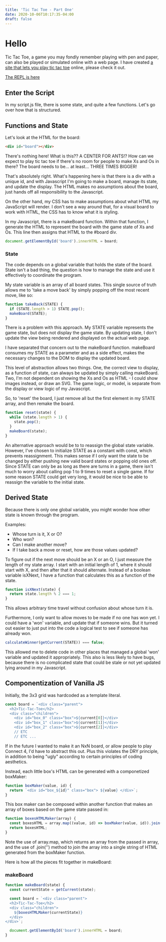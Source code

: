 ```yaml
---
title: 'Tic Tac Toe - Part One'
date: 2020-10-06T10:17:35-04:00
draft: false
---
```


# Hello

Tic Tac Toe, a game you may fondly remember playing with pen and paper, can also be played or simulated online with a web page. I have created [a site that lets you play tic tac toe](https://TicTacToe.joshuaskootsky.repl.co) online, please check it out.

[The REPL is here](https://repl.it/@JoshuaSkootsky/TicTacToe#script.js)

## Enter the Script

In my script.js file, there is some state, and quite a few functions. Let's go over how that is structured.

## Functions and State

Let's look at the HTML for the board:

```html
<div id="board"></div>
```

There's nothing here! What is this?? A CENTER FOR ANTS!? How can we expect to play tic tac toe if there's no room for people to make Xs and Os in there? The board needs to be... at least... THREE TIMES BIGGER!

That's absolutely right. What's happening here is that there is a div with a unique id, and with Javascript I'm going to make a board, manage its state, and update the display. The HTML makes no assumptions about the board, just hands off all responsibility to the Javascript.

On the other hand, my CSS has to make assumptions about what HTML my JavaScript will render. I don't see a way around that, for a visual board to work with HTML, the CSS has to know what it is styling.

In my Javascript, there is a makeBoard function. Within that function, I generate the HTML to represent the board with the game state of Xs and Os. This line then assigns that HTML to the #board div.

```javascript
document.getElementById('board').innerHTML = board;
```

### State

The code depends on a global variable that holds the state of the board. State isn't a bad thing, the question is how to manage the state and use it effectively to coordinate the program.

My state variable is an array of all board states. This single source of truth allows me to 'take a move back' by simply popping off the most recent move, like so:

```javascript
function takeBack(STATE) {
  if (STATE.length > 1) STATE.pop();
  makeBoard(STATE);
}
```

There is a problem with this approach. My STATE variable represents the game state, but does not display the game state. By updating state, I don't update the view being rendered and displayed on the actual web page.

I have separated that concern out to the makeBoard function. makeBoard consumes my STATE as a parameter and as a side effect, makes the necessary changes to the DOM to display the updated board.

This level of abstraction allows two things. One, the correct view to display, as a function of state, can always be updated by simply calling makeBoard. Two, I'm not dependent on showing the Xs and Os as HTML - I could show images instead, or draw an SVG. The game logic, or model, is separate from the display or view logic of my Javascript.

So, to 'reset' the board, I just remove all but the first element in my STATE array, and then remake the board.

```javascript
function reset(state) {
  while (state.length > 1) {
    state.pop();
  }
  makeBoard(state);
}
```

An alternative approach would be to to reassign the global state variable. However, I've chosen to initialize STATE as a constant with const, which prevents reassignment. This makes sense if I only want the state to be changed by either pushing new valid board states or popping old ones off. Since STATE can only be as long as there are turns in a game, there isn't much to worry about calling pop 1 to 9 times to reset a single game. If for some reason STATE could get very long, it would be nice to be able to reassign the variable to the initial state.

## Derived State

Because there is only one global variable, you might wonder how other state is known through the program.

Examples:

- Whose turn is it, X or O?
- Who won?
- Can I make another move?
- If I take back a move or reset, how are those values updated?

To figure out if the next move should be an X or an O, I just measure the length of my state array. I start with an initial length of 1, where it should start with X, and then after that it should alternate. Instead of a boolean variable isXNext, I have a function that calculates this as a function of the state.

```javascript
function isXNext(state) {
  return state.length % 2 === 1;
}
```

This allows arbitrary time travel without confusion about whose turn it is.

Furthermore, I only want to allow moves to be made if no one has won yet. I could have a 'won' variable, and update that if someone wins. But it turned out easier to just put into the code a logical test to see if someone has already won.

```javascript
calculateWinner(getCurrent(STATE)) === false;
```

This allowed me to delete code in other places that managed a global 'won' variable and updated it appropriately. This also is less likely to have bugs, because there is no complicated state that could be stale or not yet updated lying around in my Javascript.

## Componentization of Vanilla JS

Initially, the 3x3 grid was hardcoded as a template literal.

```javascript
const board = `<div class="parent">
  <h2>Tic-Tac-Toe</h2>
  <div class="children">
    <div id="box_0" class="box">${current[0]}</div>
    <div id="box_1" class="box">${current[1]}</div>
    <div id="box_2" class="box">${current[2]}</div>
    // ETC
    // ETC ...
```

If in the future I wanted to make it an NxN board, or allow people to play Connect 4, I'd have to abstract this out. Plus this violates the DRY principle, in addition to being "ugly" according to certain principles of coding aesthetics.

Instead, each little box's HTML can be generated with a componetized boxMaker:

```javascript
function boxMaker(value, id) {
  return `<div id="box_${id}" class="box"> ${value} </div>`;
}
```

This box maker can be composed within another function that makes an array of boxes based on the game state passed in:

```javascript
function boxesHTMLMaker(array) {
  const boxesHTML = array.map((value, id) => boxMaker(value, id)).join('');
  return boxesHTML;
}
```

Note the use of array.map, which returns an array from the passed in array, and the use of .join('') method to join the array into a single string of HTML generated from the boxMaker function.

Here is how all the pieces fit together in makeBoard:

### makeBoard

```javascript
function makeBoard(state) {
  const currentState = getCurrent(state);

  const board = `<div class="parent">
  <h2>Tic-Tac-Toe</h2>
  <div class="children">
    ${boxesHTMLMaker(currentState)}
  </div>
</div>`;

  document.getElementById('board').innerHTML = board;
}
```
